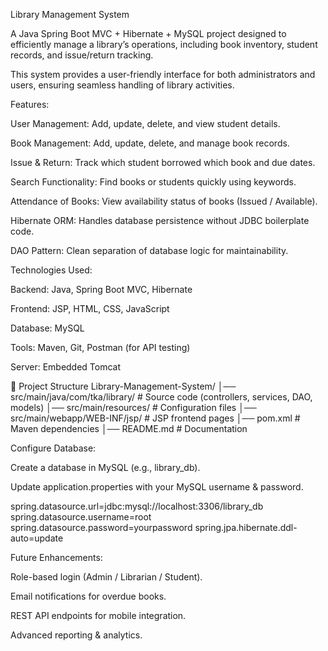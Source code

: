 Library Management System

A Java Spring Boot MVC + Hibernate + MySQL project designed to efficiently manage a library’s operations, including book inventory, student records, and issue/return tracking.

This system provides a user-friendly interface for both administrators and users, ensuring seamless handling of library activities.

Features:

User Management: Add, update, delete, and view student details.

Book Management: Add, update, delete, and manage book records.

Issue & Return: Track which student borrowed which book and due dates.

Search Functionality: Find books or students quickly using keywords.

Attendance of Books: View availability status of books (Issued / Available).

Hibernate ORM: Handles database persistence without JDBC boilerplate code.

DAO Pattern: Clean separation of database logic for maintainability.

Technologies Used:

Backend: Java, Spring Boot MVC, Hibernate

Frontend: JSP, HTML, CSS, JavaScript

Database: MySQL

Tools: Maven, Git, Postman (for API testing)

Server: Embedded Tomcat

📂 Project Structure
Library-Management-System/
│── src/main/java/com/tka/library/      # Source code (controllers, services, DAO, models)
│── src/main/resources/                 # Configuration files
│── src/main/webapp/WEB-INF/jsp/        # JSP frontend pages
│── pom.xml                             # Maven dependencies
│── README.md                           # Documentation



Configure Database:

Create a database in MySQL (e.g., library_db).

Update application.properties with your MySQL username & password.

spring.datasource.url=jdbc:mysql://localhost:3306/library_db
spring.datasource.username=root
spring.datasource.password=yourpassword
spring.jpa.hibernate.ddl-auto=update


Future Enhancements:

Role-based login (Admin / Librarian / Student).

Email notifications for overdue books.

REST API endpoints for mobile integration.

Advanced reporting & analytics.


